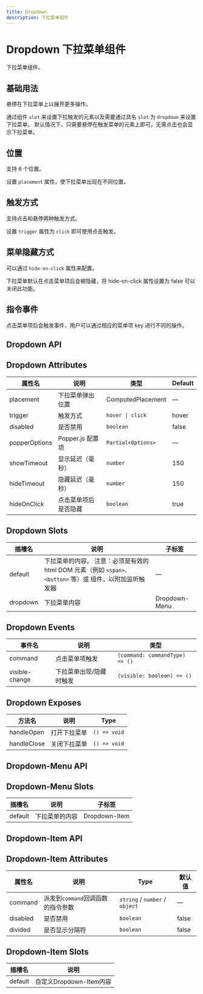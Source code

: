 ```yaml
---
title: Dropdown
description: 下拉菜单组件
---
```


# Dropdown 下拉菜单组件

下拉菜单组件。

## 基础用法

悬停在下拉菜单上以展开更多操作。

通过组件 `slot` 来设置下拉触发的元素以及需要通过具名 `slot` 为 `dropdown` 来设置下拉菜单。 默认情况下，只需要悬停在触发菜单的元素上即可，无需点击也会显示下拉菜单。
<preview path="../common/Dropdown/DropdownBase.vue"></preview>

## 位置

支持 6 个位置。

设置 `placement` 属性，使下拉菜单出现在不同位置。
<preview path="../common/Dropdown/DropdownPlacement.vue"></preview>

## 触发方式

支持点击和悬停两种触发方式。

设置 `trigger` 属性为 `click` 即可使用点击触发。
<preview path="../common/Dropdown/DropdownTrigger.vue"></preview>

## 菜单隐藏方式

可以通过 `hide-on-click` 属性来配置。

下拉菜单默认在点击菜单项后会被隐藏，将 hide-on-click 属性设置为 false 可以关闭此功能。
<preview path="../common/Dropdown/DropdownHide.vue"></preview>

## 指令事件

点击菜单项后会触发事件，用户可以通过相应的菜单项 key 进行不同的操作。
<preview path="../common/Dropdown/DropdownEvent.vue"></preview>

## Dropdown API

## Dropdown Attributes

| 属性名        | 说明                 | 类型               | Default |
| ------------- | -------------------- | ------------------ | ------- |
| placement     | 下拉菜单弹出位置     | ComputedPlacement  | —       |
| trigger       | 触发方式             | `hover \| click`   | hover   |
| disabled      | 是否禁用             | `boolean`          | false   |
| popperOptions | Popper.js 配置项     | `Partial<Options>` | —       |
| showTimeout   | 显示延迟（毫秒）     | `number`           | 150     |
| hideTimeout   | 隐藏延迟（毫秒）     | `number`           | 150     |
| hideOnClick   | 点击菜单项后是否隐藏 | `boolean`          | true    |

## Dropdown Slots

| 插槽名   | 说明                                                                                                     | 子标签        |
| -------- | -------------------------------------------------------------------------------------------------------- | ------------- |
| default  | 下拉菜单的内容。 注意：必须是有效的 html DOM 元素（例如 `<span>、<button>` 等）或 组件，以附加监听触发器 | —             |
| dropdown | 下拉菜单内容                                                                                             | Dropdown-Menu |

## Dropdown Events

| 事件名         | 说明                    | 类型                           |
| -------------- | ----------------------- | ------------------------------ |
| command        | 点击菜单项触发          | `(command: commandType) => ()` |
| visible-change | 下拉菜单出现/隐藏时触发 | `(visible: boolean) => ()`     |

## Dropdown Exposes

| 方法名      | 说明         | Type         |
| ----------- | ------------ | ------------ |
| handleOpen  | 打开下拉菜单 | `() => void` |
| handleClose | 关闭下拉菜单 | `() => void` |

## Dropdown-Menu API

## Dropdown-Menu Slots

| 插槽名  | 说明           | 子标签        |
| ------- | -------------- | ------------- |
| default | 下拉菜单的内容 | Dropdown-Item |

## Dropdown-Item API

## Dropdown-Item Attributes

| 属性名   | 说明                              | Type                           | 默认值 |
| -------- | --------------------------------- | ------------------------------ | ------ |
| command  | 派发到`command`回调函数的指令参数 | `string` / `number` / `object` | —      |
| disabled | 是否禁用                          | `boolean`                      | false  |
| divided  | 是否显示分隔符                    | `boolean`                      | false  |

## Dropdown-Item Slots

| 插槽名  | 说明                    |
| ------- | ----------------------- |
| default | 自定义Dropdown-Item内容 |
